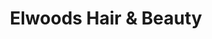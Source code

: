 ---
title: "Elwoods Hair & Beauty"
url: /high-wycombe/elwoods-hair-and-beauty-castle-street/
shop: hairdresser
---